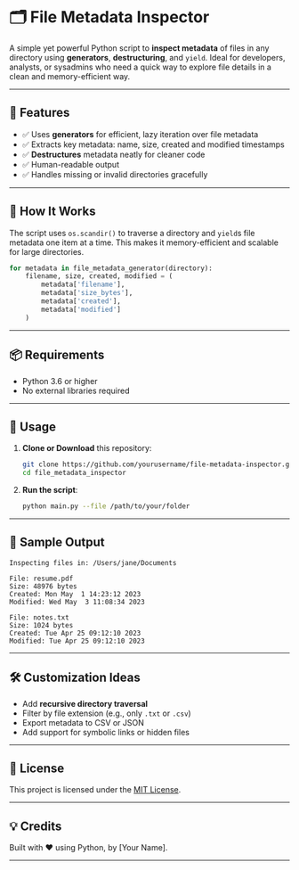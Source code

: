 # 🗂️ File Metadata Inspector

A simple yet powerful Python script to **inspect metadata** of files in any directory using **generators**, **destructuring**, and `yield`. Ideal for developers, analysts, or sysadmins who need a quick way to explore file details in a clean and memory-efficient way.

---

## 🚀 Features

- ✅ Uses **generators** for efficient, lazy iteration over file metadata
- ✅ Extracts key metadata: name, size, created and modified timestamps
- ✅ **Destructures** metadata neatly for cleaner code
- ✅ Human-readable output
- ✅ Handles missing or invalid directories gracefully

---

## 🧠 How It Works

The script uses `os.scandir()` to traverse a directory and `yield`s file metadata one item at a time. This makes it memory-efficient and scalable for large directories.

```python
for metadata in file_metadata_generator(directory):
    filename, size, created, modified = (
        metadata['filename'],
        metadata['size_bytes'],
        metadata['created'],
        metadata['modified']
    )
```

---

## 📦 Requirements

- Python 3.6 or higher
- No external libraries required

---

## 📂 Usage

1. **Clone or Download** this repository:
    ```bash
    git clone https://github.com/yourusername/file-metadata-inspector.git
    cd file_metadata_inspector
    ```

2. **Run the script**:
    ```bash
    python main.py --file /path/to/your/folder
    ```

---

## 🧪 Sample Output

```
Inspecting files in: /Users/jane/Documents

File: resume.pdf
Size: 48976 bytes
Created: Mon May  1 14:23:12 2023
Modified: Wed May  3 11:08:34 2023

File: notes.txt
Size: 1024 bytes
Created: Tue Apr 25 09:12:10 2023
Modified: Tue Apr 25 09:12:10 2023
```

---

## 🛠️ Customization Ideas

- Add **recursive directory traversal**
- Filter by file extension (e.g., only `.txt` or `.csv`)
- Export metadata to CSV or JSON
- Add support for symbolic links or hidden files

---

## 📄 License

This project is licensed under the [MIT License](LICENSE).

---

## 💡 Credits

Built with ❤️ using Python, by [Your Name].

---
